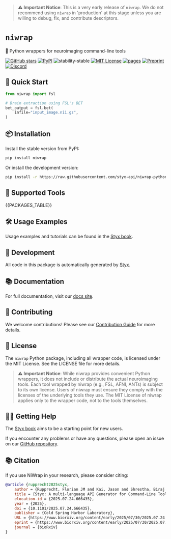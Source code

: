 > **⚠️ Important Notice**:
> This is a very early release of `niwrap`. We do not recommend using `niwrap` in 'production' at this stage unless you are willing to debug, fix, and contribute descriptors.

# `niwrap`

🧠 Python wrappers for neuroimaging command-line tools

[![GitHub stars](https://img.shields.io/github/stars/styx-api/niwrap?style=social)](https://github.com/styx-api/niwrap/stargazers)
[![PyPI](https://img.shields.io/pypi/v/niwrap.svg)](https://pypi.org/project/niwrap/)
![stability-stable](https://img.shields.io/badge/stability-experimental-red.svg)
[![MIT License](https://img.shields.io/badge/license-MIT-blue.svg)](https://github.com/styx-api/niwrap-python/blob/main/LICENSE)
[![pages](https://img.shields.io/badge/api-docs-blue)](https://styx-api.github.io/niwrap-python)
[![Preprint](https://img.shields.io/badge/bioRxiv-preprint-green?logo=bookstack&logoColor=white)](https://doi.org/10.1101/2025.07.24.666435)
[![Discord](https://dcbadge.limes.pink/api/server/https://discord.gg/QMKUVCFWsR?style=flat)](https://discord.gg/QMKUVCFWsR)

## 🚀 Quick Start

```python
from niwrap import fsl

# Brain extraction using FSL's BET
bet_output = fsl.bet(
    infile="input_image.nii.gz",
)
```

## 📦 Installation

Install the stable version from PyPI:

```bash
pip install niwrap
```

Or install the development version:

```bash
pip install -r https://raw.githubusercontent.com/styx-api/niwrap-python/main/requirements.txt
```

## 🧰 Supported Tools

{{PACKAGES_TABLE}}

## 🛠 Usage Examples

Usage examples and tutorials can be found in the [Styx book](https://styx-api.github.io/styxbook/).

## 🔧 Development

All code in this package is automatically generated by [Styx](https://github.com/styx-api/styx).

## 📚 Documentation

For full documentation, visit our [docs site](https://styx-api.github.io/niwrap/niwrap.html).

## 🤝 Contributing

We welcome contributions! Please see our [Contribution Guide](https://github.com/styx-api/niwrap/blob/main/CONTRIBUTING.md) for more details.

## 📄 License

The `niwrap` Python package, including all wrapper code, is licensed under the MIT License. See the LICENSE file for more details.

> **⚠️ Important Notice**:
> While niwrap provides convenient Python wrappers, it does not include or distribute the actual neuroimaging tools. Each tool wrapped by niwrap (e.g., FSL, AFNI, ANTs) is subject to its own license. Users of niwrap must ensure they comply with the licenses of the underlying tools they use. The MIT License of niwrap applies only to the wrapper code, not to the tools themselves.

## 🙋‍♀️ Getting Help

The [Styx book](https://styx-api.github.io/styxbook/) aims to be a starting point for new users.

If you encounter any problems or have any questions, please open an issue on our [GitHub repository](https://github.com/styx-api/niwrap).

## 📚 Citation

If you use NiWrap in your research, please consider citing:

```bibtex
@article {rupprecht2025styx,
	author = {Rupprecht, Florian JM and Kai, Jason and Shrestha, Biraj and Giavasis, Steven and Xu, Ting and Glatard, Tristan and Milham, Michael P and Kiar, Gregory},
	title = {Styx: A multi-language API Generator for Command-Line Tools},
	elocation-id = {2025.07.24.666435},
	year = {2025},
	doi = {10.1101/2025.07.24.666435},
	publisher = {Cold Spring Harbor Laboratory},
	URL = {https://www.biorxiv.org/content/early/2025/07/30/2025.07.24.666435},
	eprint = {https://www.biorxiv.org/content/early/2025/07/30/2025.07.24.666435.full.pdf},
	journal = {bioRxiv}
}
```
